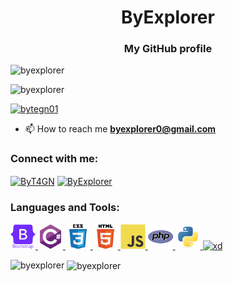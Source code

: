 
 <h1 align="center">ByExplorer</h1>
<h3 align="center">My GitHub profile</h3>
 <img src="https://gifdb.com/images/high/peaky-blinders-thomas-shelby-standing-747cbx08i6wpgwaf.gif" alt="byexplorer" /> 
<p align="left"> <img src="https://komarev.com/ghpvc/?username=byexplorer&label=Profile%20views&color=0e75b6&style=flat" alt="byexplorer" /> </p>


<p align="left"> <a href="https://twitter.com/bytegn01" target="blank"><img src="https://img.shields.io/twitter/follow/ByT4GN?logo=twitter&style=for-the-badge" alt="bytegn01" /></a> </p>


- 📫 How to reach me **byexplorer0@gmail.com**

<h3 align="left">Connect with me:</h3>
<p align="left">
<a href="https://twitter.com/bytegn01" target="blank"><img align="center" src="https://raw.githubusercontent.com/rahuldkjain/github-profile-readme-generator/master/src/images/icons/Social/twitter.svg" alt="ByT4GN" height="30" width="40" /></a>
<a href="https://discord.gg/ByExplorer" target="blank"><img align="center" src="https://raw.githubusercontent.com/rahuldkjain/github-profile-readme-generator/master/src/images/icons/Social/discord.svg" alt="ByExplorer" height="30" width="40" /></a>
</p>

<h3 align="left">Languages and Tools:</h3>
<p align="left"> <a href="https://getbootstrap.com" target="_blank" rel="noreferrer"> <img src="https://raw.githubusercontent.com/devicons/devicon/master/icons/bootstrap/bootstrap-plain-wordmark.svg" alt="bootstrap" width="40" height="40"/> </a> <a href="https://www.w3schools.com/cs/" target="_blank" rel="noreferrer"> <img src="https://raw.githubusercontent.com/devicons/devicon/master/icons/csharp/csharp-original.svg" alt="csharp" width="40" height="40"/> </a> <a href="https://www.w3schools.com/css/" target="_blank" rel="noreferrer"> <img src="https://raw.githubusercontent.com/devicons/devicon/master/icons/css3/css3-original-wordmark.svg" alt="css3" width="40" height="40"/> </a> <a href="https://www.w3.org/html/" target="_blank" rel="noreferrer"> <img src="https://raw.githubusercontent.com/devicons/devicon/master/icons/html5/html5-original-wordmark.svg" alt="html5" width="40" height="40"/> </a> <a href="https://developer.mozilla.org/en-US/docs/Web/JavaScript" target="_blank" rel="noreferrer"> <img src="https://raw.githubusercontent.com/devicons/devicon/master/icons/javascript/javascript-original.svg" alt="javascript" width="40" height="40"/> </a> <a href="https://www.php.net" target="_blank" rel="noreferrer"> <img src="https://raw.githubusercontent.com/devicons/devicon/master/icons/php/php-original.svg" alt="php" width="40" height="40"/> </a> <a href="https://www.python.org" target="_blank" rel="noreferrer"> <img src="https://raw.githubusercontent.com/devicons/devicon/master/icons/python/python-original.svg" alt="python" width="40" height="40"/> </a> <a href="https://www.adobe.com/products/xd.html" target="_blank" rel="noreferrer"> <img src="https://cdn.worldvectorlogo.com/logos/adobe-xd.svg" alt="xd" width="40" height="40"/> </a> </p>

<p><img align="left" src="https://github-readme-stats.vercel.app/api/top-langs?username=byexplorer&show_icons=true&locale=en&layout=compact" alt="byexplorer" /></p>

<p>&nbsp;<img align="center" src="https://github-readme-stats.vercel.app/api?username=byexplorer&show_icons=true&locale=en" alt="byexplorer" /></p>
